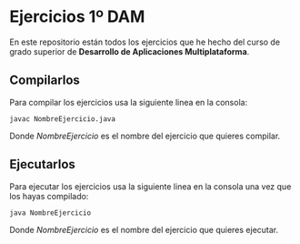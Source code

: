 # Ejercicios 1º DAM
En este repositorio están todos los ejercicios que he hecho del curso de grado superior de 
**Desarrollo de Aplicaciones Multiplataforma**.

## Compilarlos

Para compilar los ejercicios usa la siguiente linea en la consola:

```Console
javac NombreEjercicio.java
```

Donde *NombreEjercicio* es el nombre del ejercicio que quieres compilar.

## Ejecutarlos 

Para ejecutar los ejercicios usa la siguiente linea en la consola una vez que los hayas compilado:

```Console
java NombreEjercicio
```

Donde *NombreEjercicio* es el nombre del ejercicio que quieres ejecutar.
